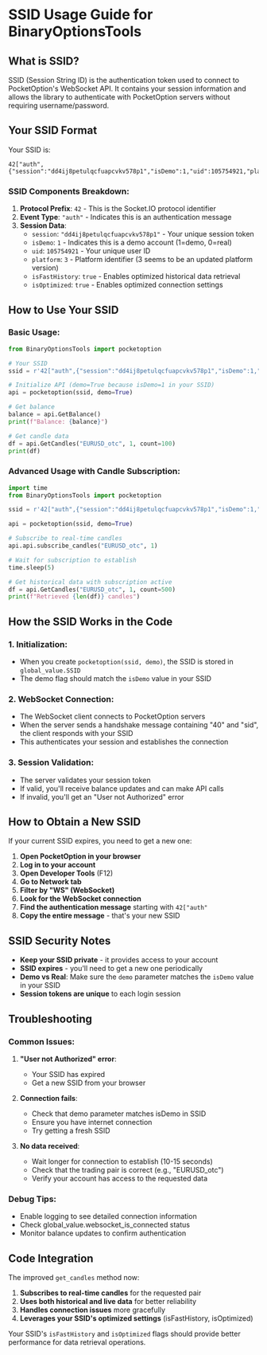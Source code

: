 # SSID Usage Guide for BinaryOptionsTools

## What is SSID?

SSID (Session String ID) is the authentication token used to connect to PocketOption's WebSocket API. It contains your session information and allows the library to authenticate with PocketOption servers without requiring username/password.

## Your SSID Format

Your SSID is:
```
42["auth",{"session":"dd4ij8petulqcfuapcvkv578p1","isDemo":1,"uid":105754921,"platform":3,"isFastHistory":true,"isOptimized":true}]
```

### SSID Components Breakdown:

1. **Protocol Prefix**: `42` - This is the Socket.IO protocol identifier
2. **Event Type**: `"auth"` - Indicates this is an authentication message
3. **Session Data**:
   - `session`: `"dd4ij8petulqcfuapcvkv578p1"` - Your unique session token
   - `isDemo`: `1` - Indicates this is a demo account (1=demo, 0=real)
   - `uid`: `105754921` - Your unique user ID
   - `platform`: `3` - Platform identifier (3 seems to be an updated platform version)
   - `isFastHistory`: `true` - Enables optimized historical data retrieval
   - `isOptimized`: `true` - Enables optimized connection settings

## How to Use Your SSID

### Basic Usage:

```python
from BinaryOptionsTools import pocketoption

# Your SSID
ssid = r'42["auth",{"session":"dd4ij8petulqcfuapcvkv578p1","isDemo":1,"uid":105754921,"platform":3,"isFastHistory":true,"isOptimized":true}]'

# Initialize API (demo=True because isDemo=1 in your SSID)
api = pocketoption(ssid, demo=True)

# Get balance
balance = api.GetBalance()
print(f"Balance: {balance}")

# Get candle data
df = api.GetCandles("EURUSD_otc", 1, count=100)
print(df)
```

### Advanced Usage with Candle Subscription:

```python
import time
from BinaryOptionsTools import pocketoption

ssid = r'42["auth",{"session":"dd4ij8petulqcfuapcvkv578p1","isDemo":1,"uid":105754921,"platform":3,"isFastHistory":true,"isOptimized":true}]'

api = pocketoption(ssid, demo=True)

# Subscribe to real-time candles
api.api.subscribe_candles("EURUSD_otc", 1)

# Wait for subscription to establish
time.sleep(5)

# Get historical data with subscription active
df = api.GetCandles("EURUSD_otc", 1, count=500)
print(f"Retrieved {len(df)} candles")
```

## How the SSID Works in the Code

### 1. Initialization:
- When you create `pocketoption(ssid, demo)`, the SSID is stored in `global_value.SSID`
- The demo flag should match the `isDemo` value in your SSID

### 2. WebSocket Connection:
- The WebSocket client connects to PocketOption servers
- When the server sends a handshake message containing "40" and "sid", the client responds with your SSID
- This authenticates your session and establishes the connection

### 3. Session Validation:
- The server validates your session token
- If valid, you'll receive balance updates and can make API calls
- If invalid, you'll get an "User not Authorized" error

## How to Obtain a New SSID

If your current SSID expires, you need to get a new one:

1. **Open PocketOption in your browser**
2. **Log in to your account**
3. **Open Developer Tools** (F12)
4. **Go to Network tab**
5. **Filter by "WS" (WebSocket)**
6. **Look for the WebSocket connection**
7. **Find the authentication message** starting with `42["auth"`
8. **Copy the entire message** - that's your new SSID

## SSID Security Notes

- **Keep your SSID private** - it provides access to your account
- **SSID expires** - you'll need to get a new one periodically
- **Demo vs Real**: Make sure the `demo` parameter matches the `isDemo` value in your SSID
- **Session tokens are unique** to each login session

## Troubleshooting

### Common Issues:

1. **"User not Authorized" error**:
   - Your SSID has expired
   - Get a new SSID from your browser

2. **Connection fails**:
   - Check that demo parameter matches isDemo in SSID
   - Ensure you have internet connection
   - Try getting a fresh SSID

3. **No data received**:
   - Wait longer for connection to establish (10-15 seconds)
   - Check that the trading pair is correct (e.g., "EURUSD_otc")
   - Verify your account has access to the requested data

### Debug Tips:

- Enable logging to see detailed connection information
- Check global_value.websocket_is_connected status
- Monitor balance updates to confirm authentication

## Code Integration

The improved `get_candles` method now:
1. **Subscribes to real-time candles** for the requested pair
2. **Uses both historical and live data** for better reliability
3. **Handles connection issues** more gracefully
4. **Leverages your SSID's optimized settings** (isFastHistory, isOptimized)

Your SSID's `isFastHistory` and `isOptimized` flags should provide better performance for data retrieval operations.

